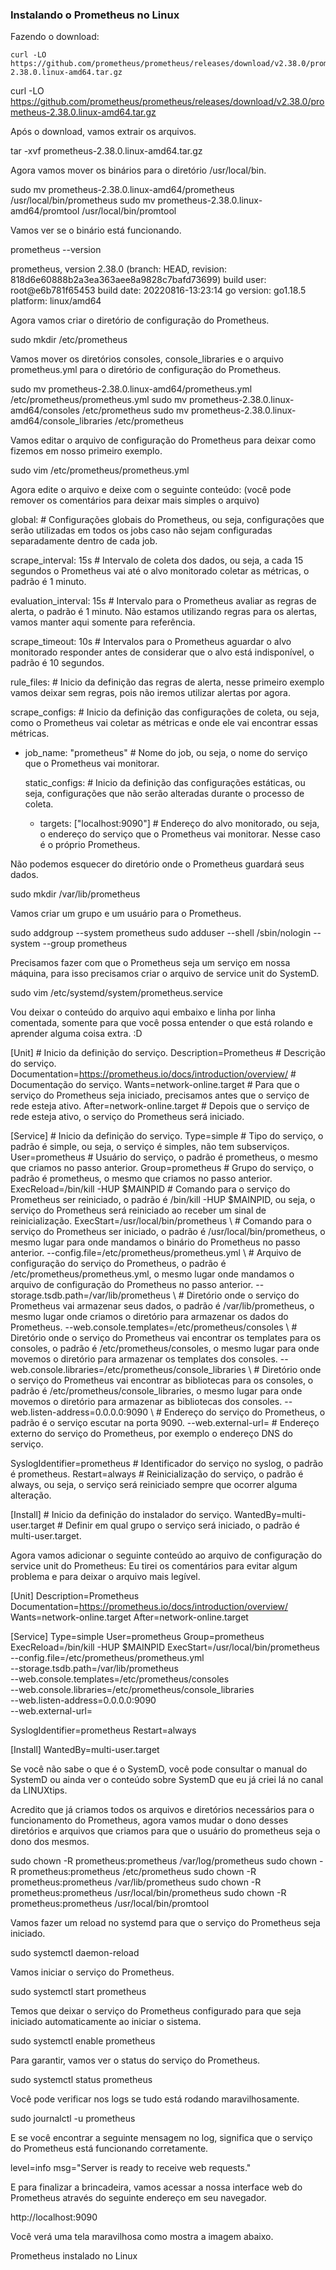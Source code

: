### Instalando o Prometheus no Linux

Fazendo o download:

```
curl -LO https://github.com/prometheus/prometheus/releases/download/v2.38.0/prometheus-2.38.0.linux-amd64.tar.gz
```
curl -LO https://github.com/prometheus/prometheus/releases/download/v2.38.0/prometheus-2.38.0.linux-amd64.tar.gz
 

Após o download, vamos extrair os arquivos.

tar -xvf prometheus-2.38.0.linux-amd64.tar.gz
 

Agora vamos mover os binários para o diretório /usr/local/bin.

sudo mv prometheus-2.38.0.linux-amd64/prometheus /usr/local/bin/prometheus
sudo mv prometheus-2.38.0.linux-amd64/promtool /usr/local/bin/promtool
 

Vamos ver se o binário está funcionando.

prometheus --version

prometheus, version 2.38.0 (branch: HEAD, revision: 818d6e60888b2a3ea363aee8a9828c7bafd73699)
  build user:       root@e6b781f65453
  build date:       20220816-13:23:14
  go version:       go1.18.5
  platform:         linux/amd64
 

Agora vamos criar o diretório de configuração do Prometheus.

sudo mkdir /etc/prometheus
 

Vamos mover os diretórios consoles, console_libraries e o arquivo prometheus.yml para o diretório de configuração do Prometheus.

sudo mv prometheus-2.38.0.linux-amd64/prometheus.yml /etc/prometheus/prometheus.yml
sudo mv prometheus-2.38.0.linux-amd64/consoles /etc/prometheus
sudo mv prometheus-2.38.0.linux-amd64/console_libraries /etc/prometheus
 

Vamos editar o arquivo de configuração do Prometheus para deixar como fizemos em nosso primeiro exemplo.

sudo vim /etc/prometheus/prometheus.yml
 

Agora edite o arquivo e deixe com o seguinte conteúdo: (você pode remover os comentários para deixar mais simples o arquivo)

global: # Configurações globais do Prometheus, ou seja, configurações que serão utilizadas em todos os jobs caso não sejam configuradas separadamente dentro de cada job.
  
  scrape_interval: 15s # Intervalo de coleta dos dados, ou seja, a cada 15 segundos o Prometheus vai até o alvo monitorado coletar as métricas, o padrão é 1 minuto.
  
  evaluation_interval: 15s # Intervalo para o Prometheus avaliar as regras de alerta, o padrão é 1 minuto. Não estamos utilizando regras para os alertas, vamos manter aqui somente para referência.

  scrape_timeout: 10s # Intervalos para o Prometheus aguardar o alvo monitorado responder antes de considerar que o alvo está indisponível, o padrão é 10 segundos.

rule_files: # Inicio da definição das regras de alerta, nesse primeiro exemplo vamos deixar sem regras, pois não iremos utilizar alertas por agora.

scrape_configs: # Inicio da definição das configurações de coleta, ou seja, como o Prometheus vai coletar as métricas e onde ele vai encontrar essas métricas.

  - job_name: "prometheus" # Nome do job, ou seja, o nome do serviço que o Prometheus vai monitorar.

    static_configs: # Inicio da definição das configurações estáticas, ou seja, configurações que não serão alteradas durante o processo de coleta.

      - targets: ["localhost:9090"] # Endereço do alvo monitorado, ou seja, o endereço do serviço que o Prometheus vai monitorar. Nesse caso é o próprio Prometheus.
 

Não podemos esquecer do diretório onde o Prometheus guardará seus dados.

sudo mkdir /var/lib/prometheus
 

Vamos criar um grupo e um usuário para o Prometheus.

sudo addgroup --system prometheus
sudo adduser --shell /sbin/nologin --system --group prometheus
 

Precisamos fazer com que o Prometheus seja um serviço em nossa máquina, para isso precisamos criar o arquivo de service unit do SystemD.

sudo vim /etc/systemd/system/prometheus.service
 

Vou deixar o conteúdo do arquivo aqui embaixo e linha por linha comentada, somente para que você possa entender o que está rolando e aprender alguma coisa extra. :D

[Unit] # Inicio da definição do serviço.
Description=Prometheus # Descrição do serviço.
Documentation=https://prometheus.io/docs/introduction/overview/ # Documentação do serviço.
Wants=network-online.target # Para que o serviço do Prometheus seja iniciado, precisamos antes que o serviço de rede esteja ativo.
After=network-online.target # Depois que o serviço de rede esteja ativo, o serviço do Prometheus será iniciado.

[Service] # Inicio da definição do serviço.
Type=simple # Tipo do serviço, o padrão é simple, ou seja, o serviço é simples, não tem subserviços.
User=prometheus # Usuário do serviço, o padrão é prometheus, o mesmo que criamos no passo anterior.
Group=prometheus # Grupo do serviço, o padrão é prometheus, o mesmo que criamos no passo anterior.
ExecReload=/bin/kill -HUP \$MAINPID # Comando para o serviço do Prometheus ser reiniciado, o padrão é /bin/kill -HUP \$MAINPID, ou seja, o serviço do Prometheus será reiniciado ao receber um sinal de reinicialização.
ExecStart=/usr/local/bin/prometheus \ # Comando para o serviço do Prometheus ser iniciado, o padrão é /usr/local/bin/prometheus, o mesmo lugar para onde mandamos o binário do Prometheus no passo anterior.
  --config.file=/etc/prometheus/prometheus.yml \ # Arquivo de configuração do serviço do Prometheus, o padrão é /etc/prometheus/prometheus.yml, o mesmo lugar onde mandamos o arquivo de configuração do Prometheus no passo anterior.
  --storage.tsdb.path=/var/lib/prometheus \ # Diretório onde o serviço do Prometheus vai armazenar seus dados, o padrão é /var/lib/prometheus, o mesmo lugar onde criamos o diretório para armazenar os dados do Prometheus.
  --web.console.templates=/etc/prometheus/consoles \ # Diretório onde o serviço do Prometheus vai encontrar os templates para os consoles, o padrão é /etc/prometheus/consoles, o mesmo lugar para onde movemos o diretório para armazenar os templates dos consoles.
  --web.console.libraries=/etc/prometheus/console_libraries \ # Diretório onde o serviço do Prometheus vai encontrar as bibliotecas para os consoles, o padrão é /etc/prometheus/console_libraries, o mesmo lugar para onde movemos o diretório para armazenar as bibliotecas dos consoles.
  --web.listen-address=0.0.0.0:9090 \ # Endereço do serviço do Prometheus, o padrão é o serviço escutar na porta 9090.
  --web.external-url= # Endereço externo do serviço do Prometheus, por exemplo o endereço DNS do serviço.

SyslogIdentifier=prometheus # Identificador do serviço no syslog, o padrão é prometheus.
Restart=always # Reinicialização do serviço, o padrão é always, ou seja, o serviço será reiniciado sempre que ocorrer alguma alteração.

[Install] # Inicio da definição do instalador do serviço.
WantedBy=multi-user.target # Definir em qual grupo o serviço será iniciado, o padrão é multi-user.target.
 

Agora vamos adicionar o seguinte conteúdo ao arquivo de configuração do service unit do Prometheus: Eu tirei os comentários para evitar algum problema e para deixar o arquivo mais legível.

[Unit]
Description=Prometheus
Documentation=https://prometheus.io/docs/introduction/overview/
Wants=network-online.target
After=network-online.target

[Service]
Type=simple
User=prometheus
Group=prometheus
ExecReload=/bin/kill -HUP \$MAINPID
ExecStart=/usr/local/bin/prometheus \
  --config.file=/etc/prometheus/prometheus.yml \
  --storage.tsdb.path=/var/lib/prometheus \
  --web.console.templates=/etc/prometheus/consoles \
  --web.console.libraries=/etc/prometheus/console_libraries \
  --web.listen-address=0.0.0.0:9090 \
  --web.external-url=

SyslogIdentifier=prometheus
Restart=always

[Install]
WantedBy=multi-user.target
 

Se você não sabe o que é o SystemD, você pode consultar o manual do SystemD ou ainda ver o conteúdo sobre SystemD que eu já criei lá no canal da LINUXtips.

Acredito que já criamos todos os arquivos e diretórios necessários para o funcionamento do Prometheus, agora vamos mudar o dono desses diretórios e arquivos que criamos para que o usuário do prometheus seja o dono dos mesmos.

sudo chown -R prometheus:prometheus /var/log/prometheus
sudo chown -R prometheus:prometheus /etc/prometheus
sudo chown -R prometheus:prometheus /var/lib/prometheus
sudo chown -R prometheus:prometheus /usr/local/bin/prometheus
sudo chown -R prometheus:prometheus /usr/local/bin/promtool
 

Vamos fazer um reload no systemd para que o serviço do Prometheus seja iniciado.

sudo systemctl daemon-reload
 

Vamos iniciar o serviço do Prometheus.

sudo systemctl start prometheus
 

Temos que deixar o serviço do Prometheus configurado para que seja iniciado automaticamente ao iniciar o sistema.

sudo systemctl enable prometheus
 

Para garantir, vamos ver o status do serviço do Prometheus.

sudo systemctl status prometheus
 

Você pode verificar nos logs se tudo está rodando maravilhosamente.

sudo journalctl -u prometheus
 

E se você encontrar a seguinte mensagem no log, significa que o serviço do Prometheus está funcionando corretamente.

level=info msg="Server is ready to receive web requests."
 

E para finalizar a brincadeira, vamos acessar a nossa interface web do Prometheus através do seguinte endereço em seu navegador.

http://localhost:9090
 

Você verá uma tela maravilhosa como mostra a imagem abaixo.

Prometheus instalado no Linux  

 
